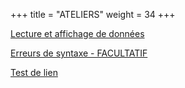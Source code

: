 +++
title = "ATELIERS"
weight = 34
+++

[Lecture et affichage de données](/atelier-input_print.ipynb)

[Erreurs de syntaxe - FACULTATIF](notebooks/atelier-erreurs_syntaxe.ipynb)

[Test de lien](https://raw.githubusercontent.com/420sn1re/A24/semaine3/atelier-erreurs_syntaxe.ipynb)


